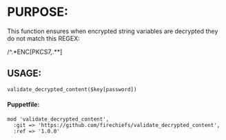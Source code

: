 # PURPOSE:
This function ensures when encrypted string variables are decrypted they do not match
this REGEX:

/^.*ENC\[PKCS7,.**\]

## USAGE:
```
validate_decrypted_content($key[password])
```


#### Puppetfile:
```
mod 'validate_decrypted_content',
  :git => 'https://github.com/firechiefs/validate_decrypted_content',
  :ref => '1.0.0'
```
